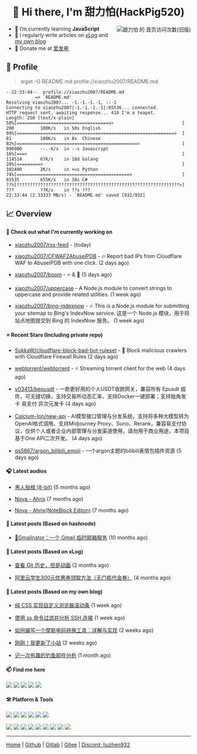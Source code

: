 <h1 align="center"> 👋 Hi there, I'm 甜力怕(HackPig520)</h1>
<div align="right"><img align="right" src="https://moe-counter.glitch.me/get/@xiaozhu2007?theme=rule34" alt="甜力怕 的 首页访问次数(旧版)"></div>

- 🌱 I’m currently learning **JavaScript**
- 📝 I regularly write articles on [xLog](https://hackpig520.xlog.app/) and [my own blog](https://blog.liuzhen932.top/)
- 🧧 Donate me at [爱发电](https://afdian.com/a/xiaozhu2021)

## 📄 Profile

> wget -O README.md profile://xiaozhu2007/README.md

```
--22:33:44--  profile://xiaozhu2007/README.md
           => `README.md'
Resolving xiaozhu2007... -1.-1.-1.-1, ::-1
Connecting to xiaozhu2007|-1.-1.-1.-1|:65536... connected.
HTTP request sent, awaiting response... 418 I'm a teapot.
Length: 250 [text/x-plain]
58%[====================================>                          ] 200          100K/s   in 50s English
99%[============================================================>  ] 81           100K/s   in 8s  Chinese
82%[==============================================>                ] 990900       --.-K/s  in --s Javascript
16%[===>                                                           ] 114514       67K/s    in 18d Golang
20%[=========>                                                     ] 102400       2K/s     in +∞s Python
74%[===========================================>                   ] 65535        655K/s   in 38s C#
??%[??????????????????????????????????????????????????????????????>] ???          ??K/s    in ??s ???
22:33:44 (2.33333 MB/s) - `README.md' saved [932/932]
```

## 📈 Overview

#### 👷 Check out what I'm currently working on



- [xiaozhu2007/rss-feed](https://github.com/xiaozhu2007/rss-feed) -  (today)

- [xiaozhu2007/CFWAF2AbuseIPDB](https://github.com/xiaozhu2007/CFWAF2AbuseIPDB) - :fire: Report bad IPs from Cloudflare WAF to AbuseIPDB with one click. (2 days ago)

- [xiaozhu2007/boom](https://github.com/xiaozhu2007/boom) - :star: &amp; :eyes: (5 days ago)

- [xiaozhu2007/uppercase](https://github.com/xiaozhu2007/uppercase) - A Node.js module to convert strings to uppercase and provide related utilities. (1 week ago)

- [xiaozhu2007/bing-indexnow](https://github.com/xiaozhu2007/bing-indexnow) - :fire: This is a Node.js module for submitting your sitemap to Bing&#39;s IndexNow service. 这是一个 Node.js 模块，用于将站点地图提交到 Bing 的 IndexNow 服务。 (1 week ago)

#### ⭐ Recent Stars (Including **private** repo)



- [SukkaW/cloudflare-block-bad-bot-ruleset](https://github.com/SukkaW/cloudflare-block-bad-bot-ruleset) - :vertical_traffic_light: Block malicious crawlers with Cloudflare Firewall Rules (2 days ago)

- [webtorrent/webtorrent](https://github.com/webtorrent/webtorrent) - ⚡️ Streaming torrent client for the web (4 days ago)

- [v03413/bepusdt](https://github.com/v03413/bepusdt) - 一款更好用的个人USDT收款网关，兼容所有 Epusdt 插件，可无缝切换，支持交易所动态汇率、支持Docker一键部署；支持独角发卡 易支付 异次元发卡 (4 days ago)

- [Calcium-Ion/new-api](https://github.com/Calcium-Ion/new-api) - AI模型接口管理与分发系统，支持将多种大模型转为OpenAI格式调用、支持Midjourney Proxy、Suno、Rerank，兼容易支付协议，仅供个人或者企业内部管理与分发渠道使用，请勿用于商业用途，本项目基于One API二次开发。 (4 days ago)

- [qs5667/argon_bilibili_emoji](https://github.com/qs5667/argon_bilibili_emoji) - 一个argon主题的bilibili表情包插件资源 (5 days ago)

#### 🎧 Latest audios

- [黑人抬棺 (8-bit)]() (5 months ago)

- [Nova - Ahrix]() (7 months ago)

- [Nova - Ahrix(NoteBlock Editon)]() (7 months ago)

#### 📰 Latest posts (Based on hashnode)

- [📨Gmailnator：一个 Gmail 临时邮箱服务](https://hackpig520.hashnode.dev/gmailnator-gmail) (10 months ago)

#### 📰 Latest posts (Based on xLog)

- [查看 Git 历史，但是动画](https://xlog.app/api/redirection?characterId=57409&amp;noteId=56) (2 months ago)

- [阿里云学生300元优惠券领取方法（无门槛代金券）](https://xlog.app/api/redirection?characterId=57409&amp;noteId=55) (4 months ago)

#### 📰 Latest posts (Based on my own blog)

- [纯 CSS 实现自定义浏览器滚动条](https://blog.liuzhen932.top/posts/customizing-scrollbars/) (1 week ago)

- [使用 ss 命令过滤并分析 SSH 连接](https://blog.liuzhen932.top/posts/linux-ss-ssh/) (1 week ago)

- [如何编写一个摩斯电码转换工具：详解与实现](https://blog.liuzhen932.top/posts/how-to-create-a-morse-code-converter/) (2 weeks ago)

- [刚刚！我更新了小站](https://blog.liuzhen932.top/posts/reblog-202410/) (2 weeks ago)

- [记一次有趣的钓鱼邮件分析](https://blog.liuzhen932.top/posts/email-fishing/) (1 month ago)

#### 📫 Find me here

[![](https://img.shields.io/badge/-Blog-000000?style=flat-square&logo=cloudflarepages&logoColor=white)](https://blog.liuzhen932.top/)
[![](https://img.shields.io/badge/-Email-0078d4?style=flat-square&logo=microsoftoutlook&logoColor=white)](mailto:hackpig520@outlook.com)
![](https://img.shields.io/badge/HackPig520-C160?style=flat-square&logo=wechat&logoColor=white)
![](https://wakatime.com/badge/user/98fc996b-8c43-4e70-beab-a2d62a86a757.svg?style=flat-square)
[![](https://img.shields.io/badge/dynamic/json?url=https%3A%2F%2Fapi.swo.moe%2Fstats%2Fsteamfriends%2F76561199783068612&query=count&color=0b1a37&label=Steam&labelColor=134375&logo=steam&suffix=+friends&style=flat-square)](https://steamcommunity.com/profiles/76561199783068612)

#### 🛠 Platform & Tools

[![](https://img.shields.io/badge/-Windows%2010-2376bc?style=flat-square&logo=windows&logoColor=ffffff)](https://www.microsoft.com/windows/get-windows-10)
[![](https://img.shields.io/badge/-Visual%20Studio%20Code-blue?style=flat-square&logo=visual-studio-code&logoColor=ffffff)](https://code.visualstudio.com/)
[![](https://img.shields.io/badge/-AdGuard-688c71?style=flat-square&logo=adguard&logoColor=ffffff)](https://adguard.com/zh_cn/welcome.html)
[![](https://img.shields.io/badge/-P60-ff0000?style=flat-square&logo=huawei&logoColor=ffffff)](https://www.huawei.com/)
[![](https://img.shields.io/badge/-Air%2014%202019-e2231a?style=flat-square&logo=lenovo&logoColor=ffffff)](https://www.lenovo.com/)
[![](https://img.shields.io/badge/-4B%204G-a22846?style=flat-square&logo=raspberrypi&logoColor=ffffff)](https://raspberrypi.com/)

[![](https://img.shields.io/badge/-HTML5-E34F26?style=flat-square&logo=html5&logoColor=white)](https://html.spec.whatwg.org/)
[![](https://img.shields.io/badge/-JavaScript-f7e018?style=flat-square&logo=javascript&logoColor=white)](https://www.ecma-international.org/)
[![](https://img.shields.io/badge/-TypeScript-3178c6?style=flat-square&logo=typescript&logoColor=white)](https://www.typescriptlang.org/)
[![](https://img.shields.io/badge/-Git-f05032?style=flat-square&logo=git&logoColor=white)](https://git-scm.com/)
[![](https://img.shields.io/badge/-Vue.js-4fc08d?style=flat-square&logo=vue.js&logoColor=ffffff)](https://vuejs.org/)
[![](https://img.shields.io/badge/-Node.js-43853d?style=flat-square&logo=node.js&logoColor=ffffff)](https://nodejs.org/)
[![](https://img.shields.io/badge/-Nuxt.js-00c58e?style=flat-square&logo=nuxt.js&logoColor=white)](https://nuxtjs.org/)
[![](https://img.shields.io/badge/-Cloudflare-f38020?style=flat-square&logo=cloudflare&logoColor=white)](https://www.cloudflare.com/)
[![](https://img.shields.io/badge/-Pages-f38020?style=flat-square&logo=cloudflarepages&logoColor=white)](https://www.cloudflare.com/)

---

[Home](https://www.932.moe/) | [Github](https://github.com/xiaozhu2007) | [Gitlab](https://gitlab.com/xiaozhu2007) | [Gitee](https://gitee.com/xiaozhu2007) | [Discord: liuzhen932](#)
